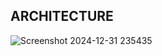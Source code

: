 ## ARCHITECTURE

![Screenshot 2024-12-31 235435](https://github.com/user-attachments/assets/48e281a4-2ed5-4685-8f7c-fd45461d2250)
